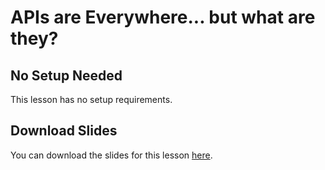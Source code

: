 # APIs are Everywhere... but what are they?
## No Setup Needed
This lesson has no setup requirements.

## Download Slides

You can download the slides for this lesson <a href='https://developer.cisco.com/fileMedia/download/67578642-b07f-3007-97f9-3c222842237c' target='_blank'>here</a>.